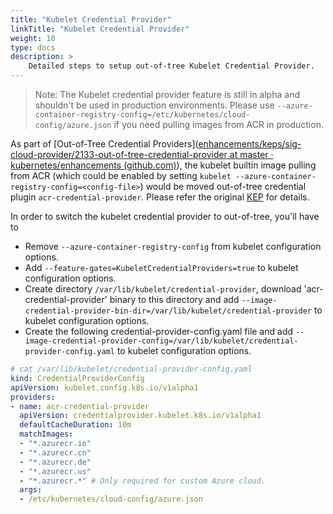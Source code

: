```yaml
---
title: "Kubelet Credential Provider"
linkTitle: "Kubelet Credential Provider"
weight: 10
type: docs
description: >
    Detailed steps to setup out-of-tree Kubelet Credential Provider.
---
```


> Note: The Kubelet credential provider feature is still in alpha and shouldn't be used in production environments. Please use `--azure-container-registry-config=/etc/kubernetes/cloud-config/azure.json` if you need pulling images from ACR in production.

As part of [Out-of-Tree Credential Providers]([enhancements/keps/sig-cloud-provider/2133-out-of-tree-credential-provider at master · kubernetes/enhancements (github.com)](https://github.com/kubernetes/enhancements/tree/master/keps/sig-cloud-provider/2133-out-of-tree-credential-provider)), the kubelet builtin image pulling from ACR (which could be enabled by setting `kubelet --azure-container-registry-config=<config-file>`) would be moved out-of-tree credential plugin `acr-credential-provider`. Please refer the original [KEP](https://github.com/kubernetes/enhancements/tree/master/keps/sig-cloud-provider/2133-out-of-tree-credential-provider) for details.

In order to switch the kubelet credential provider to out-of-tree, you'll have to

* Remove  `--azure-container-registry-config` from kubelet configuration options.
* Add `--feature-gates=KubeletCredentialProviders=true` to kubelet configuration options.
* Create directory `/var/lib/kubelet/credential-provider`, download 'acr-credential-provider' binary to this directory and add `--image-credential-provider-bin-dir=/var/lib/kubelet/credential-provider` to kubelet configuration options.
* Create the following credential-provider-config.yaml file and add `--image-credential-provider-config=/var/lib/kubelet/credential-provider-config.yaml` to kubelet configuration options.

```yaml
# cat /var/lib/kubelet/credential-provider-config.yaml
kind: CredentialProviderConfig
apiVersion: kubelet.config.k8s.io/v1alpha1
providers:
- name: acr-credential-provider
  apiVersion: credentialprovider.kubelet.k8s.io/v1alpha1
  defaultCacheDuration: 10m
  matchImages:
  - "*.azurecr.io"
  - "*.azurecr.cn"
  - "*.azurecr.de"
  - "*.azurecr.us"
  - "*.azurecr.*" # Only required for custom Azure cloud.
  args:
  - /etc/kubernetes/cloud-config/azure.json
```

